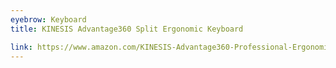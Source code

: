 ```yaml
---
eyebrow: Keyboard
title: KINESIS Advantage360 Split Ergonomic Keyboard

link: https://www.amazon.com/KINESIS-Advantage360-Professional-Ergonomic-Keyboard/dp/B0BCHMGZMD?th=1
---
```

